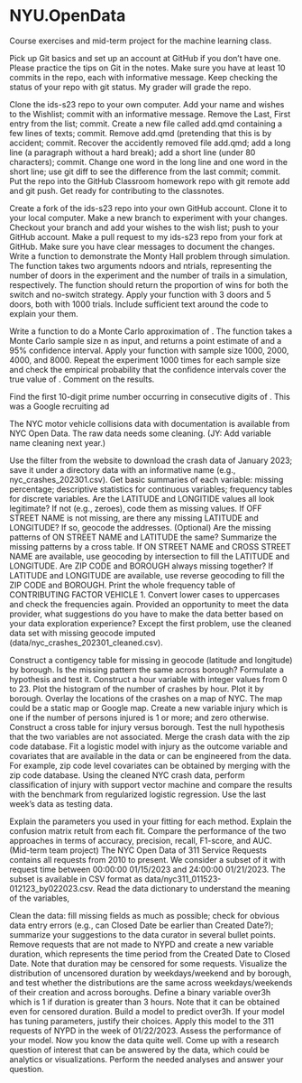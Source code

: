 # NYU.OpenData
Course exercises and mid-term project for the machine learning class.

Pick up Git basics and set up an account at GitHub if you don’t have one. Please practice the tips on Git in the notes. Make sure you have at least 10 commits in the repo, each with informative message. Keep checking the status of your repo with git status. My grader will grade the repo.

Clone the ids-s23 repo to your own computer.
Add your name and wishes to the Wishlist; commit with an informative message.
Remove the Last, First entry from the list; commit.
Create a new file called add.qmd containing a few lines of texts; commit.
Remove add.qmd (pretending that this is by accident; commit.
Recover the accidently removed file add.qmd; add a long line (a paragraph without a hard break); add a short line (under 80 characters); commit.
Change one word in the long line and one word in the short line; use git diff to see the difference from the last commit; commit.
Put the repo into the GitHub Classroom homework repo with git remote add and git push.
Get ready for contributing to the classnotes.

Create a fork of the ids-s23 repo into your own GitHub account.
Clone it to your local computer.
Make a new branch to experiment with your changes.
Checkout your branch and add your wishes to the wish list; push to your GitHub account.
Make a pull request to my ids-s23 repo from your fork at GitHub. Make sure you have clear messages to document the changes.
Write a function to demonstrate the Monty Hall problem through simulation. The function takes two arguments ndoors and ntrials, representing the number of doors in the experiment and the number of trails in a simulation, respectively. The function should return the proportion of wins for both the switch and no-switch strategy. Apply your function with 3 doors and 5 doors, both with 1000 trials. Include sufficient text around the code to explain your them.

Write a function to do a Monte Carlo approximation of 
. The function takes a Monte Carlo sample size n as input, and returns a point estimate of 
 and a 95% confidence interval. Apply your function with sample size 1000, 2000, 4000, and 8000. Repeat the experiment 1000 times for each sample size and check the empirical probability that the confidence intervals cover the true value of 
. Comment on the results.

Find the first 10-digit prime number occurring in consecutive digits of 
. This was a Google recruiting ad

The NYC motor vehicle collisions data with documentation is available from NYC Open Data. The raw data needs some cleaning. (JY: Add variable name cleaning next year.)

Use the filter from the website to download the crash data of January 2023; save it under a directory data with an informative name (e.g., nyc_crashes_202301.csv).
Get basic summaries of each variable: missing percentage; descriptive statistics for continuous variables; frequency tables for discrete variables.
Are the LATITUDE and LONGITIDE values all look legitimate? If not (e.g., zeroes), code them as missing values.
If OFF STREET NAME is not missing, are there any missing LATITUDE and LONGITUDE? If so, geocode the addresses.
(Optional) Are the missing patterns of ON STREET NAME and LATITUDE the same? Summarize the missing patterns by a cross table. If ON STREET NAME and CROSS STREET NAME are available, use geocoding by intersection to fill the LATITUDE and LONGITUDE.
Are ZIP CODE and BOROUGH always missing together? If LATITUDE and LONGITUDE are available, use reverse geocoding to fill the ZIP CODE and BOROUGH.
Print the whole frequency table of CONTRIBUTING FACTOR VEHICLE 1. Convert lower cases to uppercases and check the frequencies again.
Provided an opportunity to meet the data provider, what suggestions do you have to make the data better based on your data exploration experience?
Except the first problem, use the cleaned data set with missing geocode imputed (data/nyc_crashes_202301_cleaned.csv).

Construct a contigency table for missing in geocode (latitude and longitude) by borough. Is the missing pattern the same across borough? Formulate a hypothesis and test it.
Construct a hour variable with integer values from 0 to 23. Plot the histogram of the number of crashes by hour. Plot it by borough.
Overlay the locations of the crashes on a map of NYC. The map could be a static map or Google map.
Create a new variable injury which is one if the number of persons injured is 1 or more; and zero otherwise. Construct a cross table for injury versus borough. Test the null hypothesis that the two variables are not associated.
Merge the crash data with the zip code database.
Fit a logistic model with injury as the outcome variable and covariates that are available in the data or can be engineered from the data. For example, zip code level covariates can be obtained by merging with the zip code database.
Using the cleaned NYC crash data, perform classification of injury with support vector machine and compare the results with the benchmark from regularized logistic regression. Use the last week’s data as testing data.

Explain the parameters you used in your fitting for each method.
Explain the confusion matrix retult from each fit.
Compare the performance of the two approaches in terms of accuracy, precision, recall, F1-score, and AUC.
(Mid-term team project) The NYC Open Data of 311 Service Requests contains all requests from 2010 to present. We consider a subset of it with request time between 00:00:00 01/15/2023 and 24:00:00 01/21/2023. The subset is available in CSV format as data/nyc311_011523-012123_by022023.csv. Read the data dictionary to understand the meaning of the variables,

Clean the data: fill missing fields as much as possible; check for obvious data entry errors (e.g., can Closed Date be earlier than Created Date?); summarize your suggestions to the data curator in several bullet points.
Remove requests that are not made to NYPD and create a new variable duration, which represents the time period from the Created Date to Closed Date. Note that duration may be censored for some requests. Visualize the distribution of uncensored duration by weekdays/weekend and by borough, and test whether the distributions are the same across weekdays/weekends of their creation and across boroughs.
Define a binary variable over3h which is 1 if duration is greater than 3 hours. Note that it can be obtained even for censored duration. Build a model to predict over3h. If your model has tuning parameters, justify their choices. Apply this model to the 311 requests of NYPD in the week of 01/22/2023. Assess the performance of your model.
Now you know the data quite well. Come up with a research question of interest that can be answered by the data, which could be analytics or visualizations. Perform the needed analyses and answer your question.


